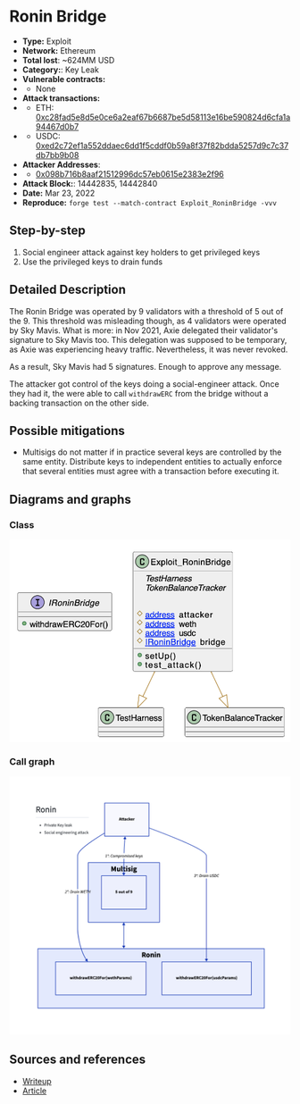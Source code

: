 # Ronin Bridge
- **Type:** Exploit
- **Network:** Ethereum
- **Total lost**: ~624MM USD 
- **Category:**: Key Leak
- **Vulnerable contracts:**
- - None
- **Attack transactions:**
- - ETH: [0xc28fad5e8d5e0ce6a2eaf67b6687be5d58113e16be590824d6cfa1a94467d0b7](https://etherscan.io/tx/0xc28fad5e8d5e0ce6a2eaf67b6687be5d58113e16be590824d6cfa1a94467d0b7)
- - USDC: [0xed2c72ef1a552ddaec6dd1f5cddf0b59a8f37f82bdda5257d9c7c37db7bb9b08](https://etherscan.io/tx/0xed2c72ef1a552ddaec6dd1f5cddf0b59a8f37f82bdda5257d9c7c37db7bb9b08)
- **Attacker Addresses**: 
- - [0x098b716b8aaf21512996dc57eb0615e2383e2f96](https://etherscan.io/address/0x098b716b8aaf21512996dc57eb0615e2383e2f96)
- **Attack Block:**: 14442835, 14442840
- **Date:** Mar 23, 2022 
- **Reproduce:** `forge test --match-contract Exploit_RoninBridge -vvv` 

## Step-by-step 
1. Social engineer attack against key holders to get privileged keys
2. Use the privileged keys to drain funds

## Detailed Description

The Ronin Bridge was operated by 9 validators with a threshold of 5 out of the 9. This threshold was misleading though, as 4 validators were operated by Sky Mavis. What is more: in Nov 2021, Axie delegated their validator's signature to Sky Mavis too. This delegation was supposed to be temporary, as Axie was experiencing heavy traffic. Nevertheless, it was never revoked.

As a result, Sky Mavis had 5 signatures. Enough to approve any message. 

The attacker got control of the keys doing a social-engineer attack. Once they had it, the were able to call `withdrawERC` from the bridge without a backing transaction on the other side.


## Possible mitigations
- Multisigs do not matter if in practice several keys are controlled by the same entity. Distribute keys to independent entities to actually enforce that several entities must agree with a transaction before executing it.

## Diagrams and graphs

### Class

![class](ronin.png)

### Call graph

![call](ronin-call.png)

## Sources and references
- [Writeup](https://roninblockchain.substack.com/p/community-alert-ronin-validators)
- [Article](https://rekt.news/ronin-rekt/)
